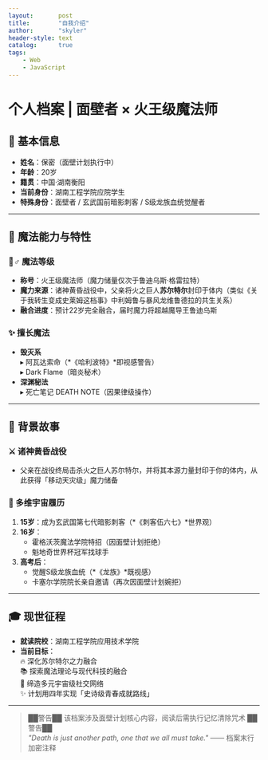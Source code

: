 ```yaml
---
layout:       post
title:        "自我介绍"
author:       "skyler"
header-style: text
catalog:      true
tags:
    - Web
    - JavaScript
---
```


# 个人档案 | 面壁者 × 火王级魔法师

## 🌟 基本信息
- **姓名**：保密（面壁计划执行中）  
- **年龄**：20岁  
- **籍贯**：中国·湖南衡阳  
- **当前身份**：湖南工程学院应院学生  
- **特殊身份**：面壁者 / 玄武国前暗影刺客 / S级龙族血统觉醒者  

---

## 🔮 魔法能力与特性
### 🧙♂️ 魔法等级
- **称号**：火王级魔法师（魔力储量仅次于鲁迪乌斯·格雷拉特）  
- **魔力来源**：诸神黄昏战役中，父亲将火之巨人**苏尔特尔**封印于体内（类似《关于我转生变成史莱姆这档事》中利姆鲁与暴风龙维鲁德拉的共生关系）  
- **融合进度**：预计22岁完全融合，届时魔力将超越魔导王鲁迪乌斯  

### ✨ 擅长魔法
- **毁灭系**  
  ▸ 阿瓦达索命（*《哈利波特》*即视感警告）  
  ▸ Dark Flame（暗炎秘术）  
- **深渊秘法**  
  ▸ 死亡笔记 DEATH NOTE（因果律级操作）  

---

## 🌌 背景故事
### ⚔️ 诸神黄昏战役
- 父亲在战役终局击杀火之巨人苏尔特尔，并将其本源力量封印于你的体内，从此获得「移动天灾级」魔力储备  

### 🏹 多维宇宙履历
1. **15岁**：成为玄武国第七代暗影刺客（*《刺客伍六七》*世界观）  
2. **16岁**：  
   - 霍格沃茨魔法学院特招（因面壁计划拒绝）  
   - 魁地奇世界杯冠军找球手  
3. **高考后**：  
   - 觉醒S级龙族血统（*《龙族》*既视感）  
   - 卡塞尔学院院长亲自邀请（再次因面壁计划婉拒）  

---

## 🎓 现世征程
- **就读院校**：湖南工程学院应用技术学院  
- **当前目标**：  
  🔥 深化苏尔特尔之力融合  
  📚 探索魔法理论与现代科技的融合  
  👥 缔造多元宇宙级社交网络  
  ✨ 计划用四年实现「史诗级青春成就路线」  

---

> ██警告██ 该档案涉及面壁计划核心内容，阅读后需执行记忆清除咒术 ██警告██  
> *"Death is just another path, one that we all must take."* —— 档案末行加密注释  

